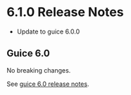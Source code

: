 # 6.1.0 Release Notes

* Update to guice 6.0.0

## Guice 6.0

No breaking changes.

See [guice 6.0 release notes](https://github.com/google/guice/wiki/Guice600).
